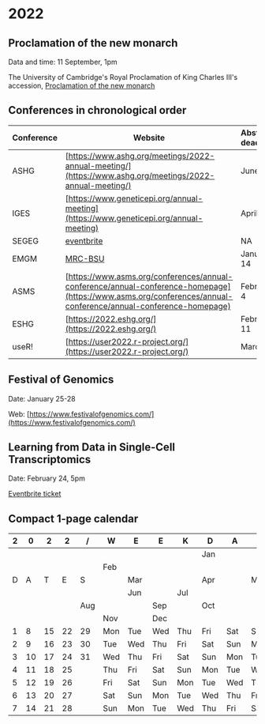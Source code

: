 # 2022

## Proclamation of the new monarch

Data and time: 11 September, 1pm

The University of Cambridge's Royal Proclamation of King Charles III's accession, [Proclamation of the new monarch](https://www.youtube.com/watch?v=W09DpIf98P8)

## Conferences in chronological order

**Conference** | **Website** |**Abstract deadline** | **Date**
---------------|-------------|----------------------|---------
ASHG | [https://www.ashg.org/meetings/2022-annual-meeting/](https://www.ashg.org/meetings/2022-annual-meeting/) | June 9 | October 25-29
IGES | [https://www.geneticepi.org/annual-meeting](https://www.geneticepi.org/annual-meeting) | April 29 | September 7-9
SEGEG | [eventbrite](https://www.eventbrite.co.uk/e/segeg-scientific-meeting-and-networking-event-in-person-at-ucl-tickets-256192949007) | NA | April 1
EMGM | [MRC-BSU](https://www.mrc-bsu.cam.ac.uk/news-and-events/workshops/european-mathematical-genetics-meeting-2022/) | January 14 | April 21-22
ASMS | [https://www.asms.org/conferences/annual-conference/annual-conference-homepage](https://www.asms.org/conferences/annual-conference/annual-conference-homepage) | February 4 | June 5-9
ESHG | [https://2022.eshg.org/](https://2022.eshg.org/) | February 11 | June 11–14
useR!| [https://user2022.r-project.org/](https://user2022.r-project.org/) | March 1 | June 20-23

## Festival of Genomics

Date: January 25-28

Web: [https://www.festivalofgenomics.com/](https://www.festivalofgenomics.com/)

## Learning from Data in Single-Cell Transcriptomics

Date: February 24, 5pm

<span style="color:red">[Eventbrite ticket](https://www.eventbrite.co.uk/e/cambridge-bsu-lecture-in-biomedical-data-science-prof-sandrine-dudoit-tickets-251259533027)</span>

## Compact 1-page calendar

 2| 0| 2| 2| /|  W  |  E  |  E  |  K  |  D  |  A  |  Y
--|--|--|--|--|-----|-----|-----|-----|-----|-----|----
  |  |  |  |  |     |     |     |     |     | Jan |
  |  |  |  |  |     | Feb |     |     |     |     |
D |A |T |E |S |     | Mar |     |     | Apr |     | May
  |  |  |  |  |     |     | Jun |     | Jul |     |
  |  |  |  |  | Aug |     |     | Sep |     | Oct |
  |  |  |  |  |     | Nov |     | Dec |     |     |
1 | 8|15|22|29| Mon | Tue | Wed | Thu | Fri | Sat | Sun
2 | 9|16|23|30| Tue | Wed | Thu | Fri | Sat | Sun | Mon
3 |10|17|24|31| Wed | Thu | Fri | Sat | Sun | Mon | Tue
4 |11|18|25|  | Thu | Fri | Sat | Sun | Mon | Tue | Wed
5 |12|19|26|  | Fri | Sat | Sun | Mon | Tue | Wed | Thu
6 |13|20|27|  | Sat | Sun | Mon | Tue | Wed | Thu | Fri
7 |14|21|28|  | Sun | Mon | Tue | Wed | Thu | Fri | Sat
